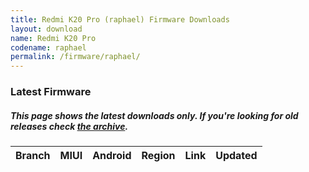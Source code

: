 ```yaml
---
title: Redmi K20 Pro (raphael) Firmware Downloads
layout: download
name: Redmi K20 Pro
codename: raphael
permalink: /firmware/raphael/
---
```


### Latest Firmware
##### This page shows the latest downloads only. If you're looking for old releases check [the archive](/archive/firmware/raphael/).

<div class="table-responsive-md" id="table-wrapper">
<table id="firmware" class="display dt-responsive nowrap compact table table-striped table-hover table-sm">
    <thead class="thead-dark">
        <tr>
            <th>Branch</th>
            <th>MIUI</th>
            <th>Android</th>
            <th>Region</th>
            <th>Link</th>
            <th>Updated</th>
        </tr>
    </thead>
    <script>loadFirmwareDownloads('raphael', 'latest')</script>
</table>
</div>
